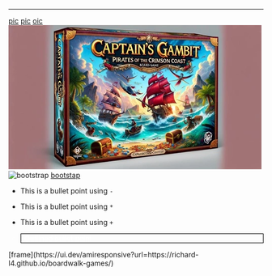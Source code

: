 ___
[pic](assets/css/images/new-games-3.webp)
[pic](/workspace/boardwalk-games/assets/css/images/services-1.webp)
[oic](<img src="assets/css/images/new-games-3.webp" alt="New Games Image">
)
![New Games Image](assets/css/images/new-games-3.webp)
![bootstrap](https://getbootstrap.com/)
[bootstap](https://getbootstrap.com/)
- This is a bullet point using `-`
* This is a bullet point using `*`
+ This is a bullet point using `+`
<ul>
  <li style="list-style-type: circle; color: white; border: 1px solid black; padding-left: 0.5em;">Outlined bullet point</li>
</ul>
[frame](https://ui.dev/amiresponsive?url=https://richard-l4.github.io/boardwalk-games/)


